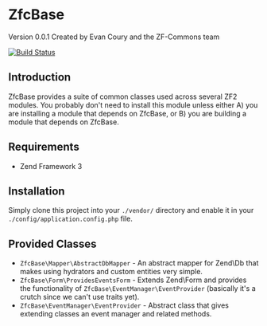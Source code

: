 # ZfcBase

Version 0.0.1 Created by Evan Coury and the ZF-Commons team

[![Build Status](https://secure.travis-ci.org/ZF-Commons/ZfcBase.png?branch=master)](http://travis-ci.org/ZF-Commons/ZfcBase)

## Introduction

ZfcBase provides a suite of common classes used across several ZF2 modules.
You probably don't need to install this module unless either A) you are
installing a module that depends on ZfcBase, or B) you are building a module
that depends on ZfcBase.

## Requirements

* Zend Framework 3

## Installation

Simply clone this project into your `./vendor/` directory and enable it in your
`./config/application.config.php` file.

Provided Classes
----------------

* `ZfcBase\Mapper\AbstractDbMapper` - An abstract mapper for Zend\Db that makes
  using hydrators and custom entities very simple.
* `ZfcBase\Form\ProvidesEventsForm` - Extends Zend\Form and provides the
  functionality of `ZfcBase\EventManager\EventProvider` (basically it's a
  crutch since we can't use traits yet).
* `ZfcBase\EventManager\EventProvider` - Abstract class that gives extending
  classes an event manager and related methods.
